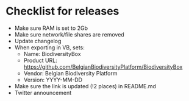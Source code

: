 # Checklist for releases

- Make sure RAM is set to 2Gb
- Make sure network/file shares are removed
- Update changelog
- When exporting in VB, sets:
    - Name: BiodiversityBox
    - Product URL: https://github.com/BelgianBiodiversityPlatform/BiodiversityBox
    - Vendor: Belgian Biodiversity Platform
    - Version: YYYY-MM-DD
- Make sure the link is updated (!2 places) in README.md
- Twitter announcement
